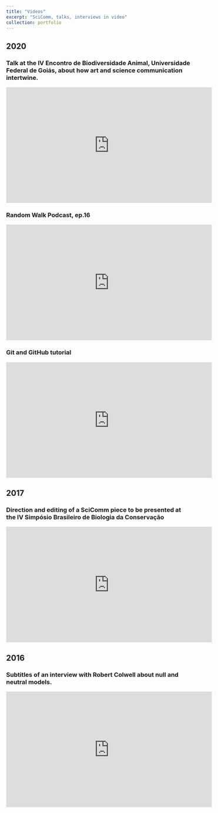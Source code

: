 ```yaml
---
title: "Videos"
excerpt: "SciComm, talks, interviews in video"
collection: portfolio
---
```


## 2020 
### Talk at the IV Encontro de Biodiversidade Animal, Universidade Federal de Goiás, about how art and science communication intertwine.  
<iframe width="560" height="315" src="https://www.youtube.com/embed/zPGXKA_N-QI" frameborder="0" allow="accelerometer; autoplay; clipboard-write; encrypted-media; gyroscope; picture-in-picture" allowfullscreen></iframe>  


### Random Walk Podcast, ep.16  
<iframe width="560" height="315" src="https://www.youtube.com/embed/zFINu-j-aZA" frameborder="0" allow="accelerometer; autoplay; clipboard-write; encrypted-media; gyroscope; picture-in-picture" allowfullscreen></iframe>  


### Git and GitHub tutorial
<iframe width="560" height="315" src="https://www.youtube.com/embed/c5hM6rKMUjw" frameborder="0" allow="accelerometer; autoplay; clipboard-write; encrypted-media; gyroscope; picture-in-picture" allowfullscreen></iframe>  


## 2017
###  Direction and editing of a SciComm piece to be presented at the IV Simpósio Brasileiro de Biologia da Conservação  
<iframe width="560" height="315" src="https://www.youtube.com/embed/LAjMzIfqndg" frameborder="0" allow="accelerometer; autoplay; clipboard-write; encrypted-media; gyroscope; picture-in-picture" allowfullscreen></iframe>  


## 2016
### Subtitles of an interview with Robert Colwell about null and neutral models.
<iframe width="560" height="315" src="https://www.youtube.com/embed/MDwufRROlps" frameborder="0" allow="accelerometer; autoplay; clipboard-write; encrypted-media; gyroscope; picture-in-picture" allowfullscreen></iframe>
